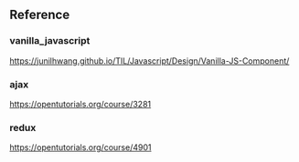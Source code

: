 ## Reference
### vanilla_javascript
https://junilhwang.github.io/TIL/Javascript/Design/Vanilla-JS-Component/

### ajax
https://opentutorials.org/course/3281

### redux
https://opentutorials.org/course/4901
